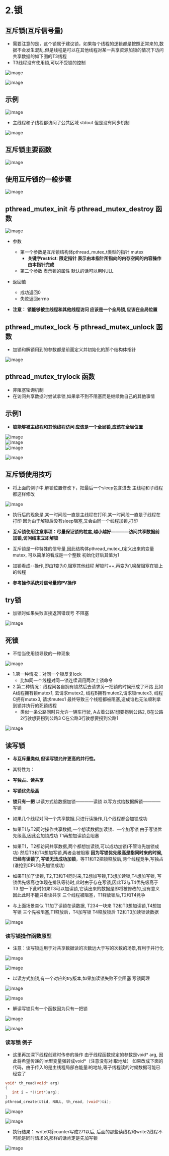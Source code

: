 # 2.锁  


## 互斥锁(互斥信号量)  

* 需要注意的是，这个锁属于建议锁，如果每个线程的逻辑都是按照正常来的,数据不会发生混乱,但是线程是可以在其他线程对某一共享资源加锁的情况下访问共享数据的如下图的T3线程
* T3线程没有使用锁,可以不受锁的控制  

![image](https://user-images.githubusercontent.com/58176267/173974443-93c1bcc0-3722-440c-b6ef-6248cb971217.png)  


![image](https://user-images.githubusercontent.com/58176267/173974576-e2a4fc52-74e5-490e-bcdf-248da31095f8.png)


## 示例  

![image](https://user-images.githubusercontent.com/58176267/173975125-e7f0d952-f07a-42a7-8007-fe79c63c6472.png)  

* 主线程和子线程都访问了公共区域 stdout 但是没有同步机制  

![image](https://user-images.githubusercontent.com/58176267/173975329-480a7937-ff97-418b-b254-70d8b2b9093d.png)  


## 互斥锁主要函数  

![image](https://user-images.githubusercontent.com/58176267/173975570-8f3a1806-6b53-482c-a07b-190d31011c6b.png)  


## 使用互斥锁的一般步骤  

![image](https://user-images.githubusercontent.com/58176267/173976173-fb2db1c2-d2eb-457c-a193-acbdc70b5368.png)  

## pthread_mutex_init 与 pthread_mutex_destroy 函数    

![image](https://user-images.githubusercontent.com/58176267/173976269-ba1934f0-a72c-4a3f-9f5f-4a95341555b5.png)  


* 参数
    * 第一个参数是互斥锁结构体pthread_mutex_t类型的指针 mutex  
        * **关键字restrict**: **限定指针  表示由本指针所指向的内存空间的内容操作由本指针完成**
    * 第二个参数  表示锁的属性  默认的话可以用NULL   

* 返回值
    * 成功返回0 
    * 失败返回errno  

* **注意：** **锁能够被主线程和其他线程访问  应该是一个全局锁,应该在全局位置**


## pthread_mutex_lock 与 pthread_mutex_unlock 函数  

* 加锁和解锁用到的参数都是前面定义并初始化的那个结构体指针  

![image](https://user-images.githubusercontent.com/58176267/173977227-5053d06c-af7a-429a-8832-81888301fcb7.png)  

## pthread_mutex_trylock 函数  

* 非阻塞轮询机制  
* 在访问共享数据时尝试拿锁,如果拿不到不阻塞而是继续做自己的其他事情  


## 示例1  

* **锁能够被主线程和其他线程访问  应该是一个全局锁,应该在全局位置**  

![image](https://user-images.githubusercontent.com/58176267/173977983-9dfa4162-187b-4877-a928-9c471a666d92.png)    
![image](https://user-images.githubusercontent.com/58176267/173978079-4ebb8a86-4548-4f6e-b639-657c8b956952.png)  
![image](https://user-images.githubusercontent.com/58176267/173977899-cfa9fafa-2cef-48c9-a463-352de3f0ffc7.png)  


![image](https://user-images.githubusercontent.com/58176267/173978178-2f6a129e-ba3b-4561-9adb-b2f31b186bf9.png)


## 互斥锁使用技巧  

* 将上面的例子中,解锁位置修改下，把最后一个sleep包含进去  主线程和子线程都这样修改  

![image](https://user-images.githubusercontent.com/58176267/173978346-692c049e-2609-45d6-888f-426b8acd0c3a.png)  

* 执行后的现象是,某一时间段一直是主线程在打印,某一时间段一直是子线程在打印  因为由于解锁后没有sleep阻塞,又会由同一个线程加锁,打印  

* **互斥锁使用注意事项：尽量保证锁的粒度,越小越好————访问共享数据前加锁,访问结束立即解锁**  

* 互斥锁是一种特殊的信号量,因此结构体pthread_mutex_t定义出来的变量mutex, 可以简单的看成是一个整数  初始化好后其值为1  
* 加锁看成--操作,即由1变为0,阻塞其他线程    解锁时++,再变为1,唤醒阻塞在锁上的线程     
* **参考操作系统对信号量的PV操作**  


## try锁  

* 加锁时如果失败直接返回错误号 不阻塞  

![image](https://user-images.githubusercontent.com/58176267/173982213-17b263f4-9a10-44a6-a72a-d08a324c9e27.png)  


## 死锁  

* 不恰当使用锁导致的一种现象  
  
![image](https://user-images.githubusercontent.com/58176267/173982364-7531f3dc-dc4e-4f29-bd41-50976f16a0e6.png)    


* 1.第一种情况：对同一个锁反复lock  
    * 比如同一个线程对同一锁连续调用两次上锁命令  
* 2.第二种情况：线程间各自拥有锁然后去请求另一把锁的时候形成了环路    比如A线程拥有锁mutex1, 去请求mutex2, 线程B拥有mutex2,请求锁mutex3, 线程C拥有mutex3, 请求mutex1  最终导致三个线程都被阻塞,造成谁也无法顺利拿到锁并执行的死锁线程  
    * 类似一条公路同时只允许一辆车行驶, A占着公路1想要拐到公路2,  B在公路2行驶想要拐到公路3   C在公路3行驶想要拐到公路1  


![image](https://user-images.githubusercontent.com/58176267/174005756-1cca1976-812d-4be4-acbe-772f44a9431f.png)  



## 读写锁  

* **与互斥量类似,但读写锁允许更高的并行性。**  

* 其特性为：
* **写独占、读共享**  
* **写锁优先级高**  
* **锁只有一把** 以读方式给数据加锁————读锁   以写方式给数据解锁————写锁   


* 如果几个线程对同一个共享数据,只进行读操作,几个线程都会加锁成功  
* 如果T1与T2同时操作共享数据,一个想读数据加读锁、一个加写锁  由于写锁优先级高,因此会加锁成功  T1再想加读锁会阻塞  
* 如果T1，T2都访问共享数据,两个都想加读锁,可以成功加锁(不管谁先加锁成功)  然后T3和T4想加写锁,两者会被阻塞  **因为写锁优先级高是指同时来的时候,已经有读锁了,写锁无法成功加锁**，等T1和T2把锁释放后,两个线程竞争,写独占(谁抢到CPU谁先加锁成功)  
* 如果T1加了读锁, T2,T3和T4同时来,T2想加写锁,T3想加读锁,T4想加写锁,  写锁优先级高也体现在排队等待时,此时由于存在写锁,因此T2与T4优先级高于T3  想一下此时如果T3可以加读锁,它读出来的数据是即将被修改的,没有意义  因此此时不能只看读共享   三个线程被阻塞，T1释放锁后,T2和T4竞争
* 与上面场景类似  T1加了读锁在读数据, T234一块来  T2和T3想加读锁,T4想加写锁  三个先被阻塞,T1释放后，T4加写锁  T4释放锁后 T2和T3加读锁读数据  

![image](https://user-images.githubusercontent.com/58176267/174009501-b4348420-7de1-4772-b14c-cf96b2db2f43.png)  

### 读写锁操作函数原型  

* 注意：读写锁适用于对共享数据读的次数远大于写的次数的场景,有利于并行化  
  
![image](https://user-images.githubusercontent.com/58176267/174009669-7dc20234-4462-442e-8422-5733a32035b5.png)    

![image](https://user-images.githubusercontent.com/58176267/174011151-e9c39bc7-f714-4cc7-8ee4-9fd46b003dea.png)  

* 以读方式加锁,有一个对应的try版本,如果加读锁失败不会阻塞   写锁同理  

![image](https://user-images.githubusercontent.com/58176267/174011233-dd542c6f-e9a2-45f9-beda-418c7076eba9.png)    

![image](https://user-images.githubusercontent.com/58176267/174011336-94664b4f-78ba-4166-971b-5f6976ff093e.png)  

* 解读写锁只有一个函数因为只有一把锁  

![image](https://user-images.githubusercontent.com/58176267/174011418-576fb542-9015-43b7-87a5-ffbc16a60c9c.png)  


![image](https://user-images.githubusercontent.com/58176267/174011559-f9275d09-c7ea-4bbb-bcd8-098aa1a871c6.png)  

### 读写锁 例子  

* 这里再加深下线程创建时传参的操作  由于线程函数规定的参数是void* arg, 因此将希望传递的int型变量强转成void*（注意没有对i取地址） 如果改成下面的代码，由于传入的是主线程局部白能量i的地址,等子线程读的时候数据可能已经变了    

```c
void* th_read(void* arg) 
{
   int i = *((int*)arg);
}
pthread_create(&tid, NULL, th_read, (void*)&i);
```


![image](https://user-images.githubusercontent.com/58176267/174024658-fac884bd-dc57-40ed-88ab-2b5073c27654.png)

![image](https://user-images.githubusercontent.com/58176267/174024740-06e446f4-eddb-4c7c-8a31-98251f017cb0.png)



* 执行结果： write0将counter写成271以后, 后面的那些读线程和write2线程不可能是同时请求的,那样的话肯定是先加写锁  

![image](https://user-images.githubusercontent.com/58176267/174017805-61f1a2ec-a224-427f-8dbc-fe9c15ad7352.png)  













